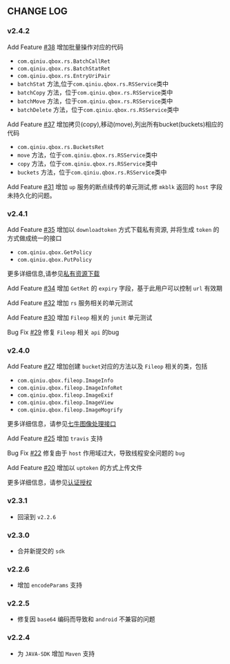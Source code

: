 ## CHANGE LOG

### v2.4.2

Add Feature [#38](https://github.com/qiniu/java-sdk/pull/38) 增加批量操作对应的代码

- `com.qiniu.qbox.rs.BatchCallRet`  
- `com.qiniu.qbox.rs.BatchStatRet`  
- `com.qiniu.qbox.rs.EntryUriPair`               
- `batchStat` 方法,位于`com.qiniu.qbox.rs.RSService`类中  
- `batchCopy` 方法，位于`com.qiniu.qbox.rs.RSService`类中    
- `batchMove` 方法，位于`com.qiniu.qbox.rs.RSService`类中  
- `batchDelete` 方法，位于`com.qiniu.qbox.rs.RSService`类中   


Add Feature [#37](https://github.com/qiniu/java-sdk/pull/37) 增加拷贝(copy),移动(move),列出所有bucket(buckets)相应的代码

- `com.qiniu.qbox.rs.BucketsRet`  
- `move` 方法，位于`com.qiniu.qbox.rs.RSService`类中    
- `copy` 方法，位于`com.qiniu.qbox.rs.RSService`类中    
- `buckets` 方法，位于`com.qiniu.qbox.rs.RSService`类中    

Add Feature [#31](https://github.com/qiniu/java-sdk/pull/31) 增加 `up` 服务的断点续传的单元测试,修 `mkblk` 返回的 `host` 字段未持久化的问题。


### v2.4.1

Add Feature [#35](https://github.com/qiniu/java-sdk/pull/35) 增加以 `downloadtoken` 方式下载私有资源, 并将生成 `token` 的方式做成统一的接口

- `com.qiniu.qbox.GetPolicy`
- `com.qiniu.qbox.PutPolicy`

更多详细信息,请参见[私有资源下载](http://docs.qiniutek.com/v3/api/io/#private-download)


Add Feature [#34](https://github.com/qiniu/java-sdk/pull/34) 增加 `GetRet` 的 `expiry` 字段，基于此用户可以控制 `url` 有效期


Add Feature [#32](https://github.com/qiniu/java-sdk/pull/32) 增加 `rs` 服务相关的单元测试


Add Feature [#30](https://github.com/qiniu/java-sdk/pull/34) 增加 `Fileop` 相关的 `junit` 单元测试


Bug Fix [#29](https://github.com/qiniu/java-sdk/pull/29) 修复 `Fileop` 相关 `api` 的bug


### v2.4.0

Add Feature [#27](https://github.com/qiniu/java-sdk/pull/27) 增加创建 `bucket`对应的方法以及 `Fileop` 相关的类，包括

- `com.qiniu.qbox.fileop.ImageInfo` 
- `com.qiniu.qbox.fileop.ImageInfoRet` 
- `com.qiniu.qbox.fileop.ImageExif`
- `com.qiniu.qbox.fileop.ImageView`
- `com.qiniu.qbox.fileop.ImageMogrify`

更多详细信息，请参见[七牛图像处理接口](http://docs.qiniutek.com/v3/api/foimg/)

Add Feature [#25](https://github.com/qiniu/java-sdk/pull/25) 增加 `travis` 支持

Bug Fix [#22](https://github.com/qiniu/java-sdk/pull/22) 修复由于 `host` 作用域过大，导致线程安全问题的 `bug`

Add Feature [#20](https://github.com/qiniu/java-sdk/pull/34) 增加以 `uptoken` 的方式上传文件

更多详细信息，请参见[认证授权](http://docs.qiniutek.com/v3/api/auth/)

### v2.3.1

- 回滚到 `v2.2.6`

### v2.3.0

- 合并新提交的 `sdk`

### v2.2.6

- 增加 `encodeParams` 支持

### v2.2.5

- 修复因 `base64` 编码而导致和 `android` 不兼容的问题

### v2.2.4

- 为 `JAVA-SDK` 增加 `Maven` 支持
